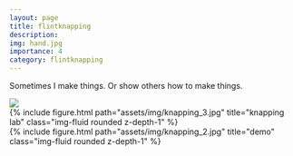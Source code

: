 ```yaml
---
layout: page
title: flintknapping
description:
img: hand.jpg
importance: 4
category: flintknapping
---
```


Sometimes I make things. Or show others how to make things.

<div class="img_row">
    <img class="col one" src="{{ site.baseurl }}/assets/img/knapping.jpg">
</div>

<div class="row">
    <div class="col-sm mt-2 mt-md-0">
        {% include figure.html path="assets/img/knapping_3.jpg" title="knapping lab" class="img-fluid rounded z-depth-1" %}
    </div>
    <div class="col-sm mt-2 mt-md-0">
        {% include figure.html path="assets/img/knapping_2.jpg" title="demo" class="img-fluid rounded z-depth-1" %}
    </div>
</div>
